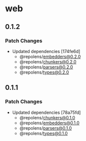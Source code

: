 # web

## 0.1.2

### Patch Changes

- Updated dependencies [174fe6d]
  - @repolens/embedders@0.2.0
  - @repolens/chunkers@0.2.0
  - @repolens/parsers@0.2.0
  - @repolens/types@0.2.0

## 0.1.1

### Patch Changes

- Updated dependencies [78a75fd]
  - @repolens/chunkers@0.1.0
  - @repolens/embedders@0.1.0
  - @repolens/parsers@0.1.0
  - @repolens/types@0.1.0
